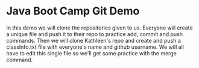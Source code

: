 # Java Boot Camp Git Demo

In this demo we will clone the repositories given to us.
Everyone will create a unique file and push it to their repo to practice add, commit and push commands.
Then we will clone Kathleen's repo and create and push a classInfo.txt file with everyone's name and github username. We will all have to edit this single file so we'll get some practice with the merge command.